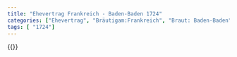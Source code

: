 ```yaml
---
title: "Ehevertrag Frankreich - Baden-Baden 1724"
categories: ["Ehevertrag", "Bräutigam:Frankreich", "Braut: Baden-Baden", "Eheschließung vollzogen?:Ja", "verschiedenkonfessionelle Ehe?:Nein", "Dynastie Bräutigam:Orléans", "Akteur Bräutigam:Bourbon (Frankreich)", "Akteur Braut:Askanier (Sachsen-Lauenburg)", "Textbezug?:nein", "Ständisch?:nein", "Ratifikation?:ja", "Sonstiges?:nein", "Bräutigam:Frankreich", "Braut: Baden-Baden"]
tags: [ "1724"]
---
```

<!--more-->
{{<v153>}}